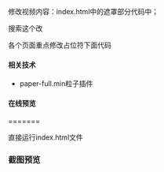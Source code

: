 修改视频内容：index.html中的遮罩部分代码中；
<!-- QZWX-修改下面内容 -->搜索这个改
各个页面重点修改占位符下面代码
#### 相关技术
- paper-full.min粒子插件


#### 在线预览

=======

直接运行index.html文件


### 截图预览
